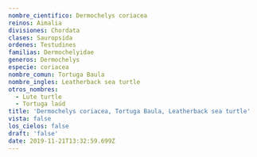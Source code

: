 ```yaml
---
nombre_cientifico: Dermochelys coriacea
reinos: Aimalia
divisiones: Chordata
clases: Sauropsida
ordenes: Testudines
familias: Dermochelyidae
generos: Dermochelys
especie: coriacea
nombre_comun: Tortuga Baula
nombre_ingles: Leatherback sea turtle
otros_nombres:
  - Lute turtle
  - Tortuga laúd
title: 'Dermochelys coriacea, Tortuga Baula, Leatherback sea turtle'
vista: false
los_cielos: false
draft: 'false'
date: 2019-11-21T13:32:59.699Z
---
```


